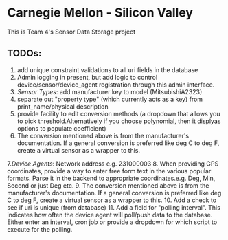# Carnegie Mellon - Silicon Valley

This is Team 4's Sensor Data Storage project

## TODOs: ##

1. add unique constraint validations to all uri fields in the database
2. Admin logging in present, but add logic to control device/sensor/device_agent registration through this admin interface.
3. *Sensor Types*: add manufacturer key to model (MitsubishiA2323)
4. separate out "property type" (which currently acts as a key) from print_name/physical description
5. provide facility to edit conversion methods (a dropdown that allows you to pick threshold.Alternatively if you choose polynomial, then it displyas options to populate coefficient)
6. The conversion mentioned above is from the manufacturer's documentation. If a general conversion is preferred like deg C to deg F, create a virtual sensor as a wrapper to this.

7.*Device Agents*: Network address e.g. 231000003
8. When providing GPS coordinates, provide a way to enter free form text in the various popular formats. Parse it in the backend to appropriate coordinates.e.g. Deg, Min, Second or just Deg etc.
9. The conversion mentioned above is from the manufacturer's documentation. If a general conversion is preferred like deg C to deg F, create a virtual sensor as a wrapper to this.
10. Add a check to see if uri is unique (from database)
11. Add a field for "polling interval". This indicates how often the device agent will poll/push data to the database. Either enter an interval, cron job or provide a dropdown for which script to execute for the polling.